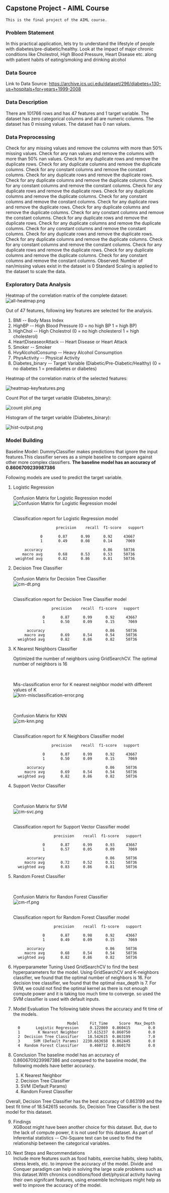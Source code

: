 ## Capstone Project - AIML Course
```
This is the final project of the AIML course.
```
### Problem Statement
In this practical application, lets try to understand the lifestyle of people with diabetes/pre-diabetic/healthy. Look at the impact of major chronic conditions like Cholestrol, High Blood Pressure, Heart Disease etc. along with patient habits of eating/smoking and drinking alcohol

### Data Source
Link to Data Source: https://archive.ics.uci.edu/dataset/296/diabetes+130-us+hospitals+for+years+1999-2008 

### Data Description
There are 101766 rows and has 47 features and 1 target variable. The dataset has zero categorical columns and all are numeric columns. The dataset has 0 missing values. The dataset has 0 nan values.

### Data Preprocessing
Check for any missing values and remove the columns with more than 50% missing values. Check for any nan values and remove the columns with more than 50% nan values. Check for any duplicate rows and remove the duplicate rows. Check for any duplicate columns and remove the duplicate columns. Check for any constant columns and remove the constant columns. Check for any duplicate rows and remove the duplicate rows. Check for any duplicate columns and remove the duplicate columns. Check for any constant columns and remove the constant columns. Check for any duplicate rows and remove the duplicate rows. Check for any duplicate columns and remove the duplicate columns. Check for any constant columns and remove the constant columns. Check for any duplicate rows and remove the duplicate rows. Check for any duplicate columns and remove the duplicate columns. Check for any constant columns and remove the constant columns. Check for any duplicate rows and remove the duplicate rows. Check for any duplicate columns and remove the duplicate columns. Check for any constant columns and remove the constant columns. Check for any duplicate rows and remove the duplicate rows. Check for any duplicate columns and remove the duplicate columns. Check for any constant columns and remove the constant columns. Check for any duplicate rows and remove the duplicate rows. Check for any duplicate columns and remove the duplicate columns. Check for any constant columns and remove the constant columns.
Observed: Number of nan/missing values exist in the dataset is 0
Standard Scaling is applied to the dataset to scale the data.

### Exploratory Data Analysis
Heatmap of the correlation matrix of the complete dataset:
![all-heatmap.png](images%2Fall-heatmap.png)

Out of 47 features, following key features are selected for the analysis.
1. BMI -- Body Mass Index
2. HighBP -- High Blood Pressure (0 = no high BP 1 = high BP)
3. HighChol -- High Cholestrol (0 = no high cholesterol 1 = high cholesterol)
4. HeartDiseaseorAttack -- Heart Disease or Heart Attack
5. Smoker -- Smoker
6. HvyAlcoholConsump -- Heavy Alcohol Consumption
7. PhysActivity -- Physical Activity 
8. Diabetes_binary -- Target Variable (Diabetic/Pre-Diabetic/Healthy) (0 = no diabetes 1 = prediabetes or diabetes)

Heatmap of the correlation matrix of the selected features:

![heatmap-keyfeatures.png](images%2Fheatmap-keyfeatures.png)

Count Plot of the target variable (Diabetes_binary):

![count plot.png](images%2Fcount%20plot.png)

Histogram of the target variable (Diabetes_binary):

![hist-output.png](images%2Fhist-output.png)

### Model Building
Baseline Model: DummyClassifier makes predictions that ignore the input features.This classifier serves as a simple baseline to compare against other more complex classifiers. **The baseline model has an accuracy of 0.8606709239987386**

Following models are used to predict the target variable.
1. Logistic Regression
    <br><br>Confusion Matrix for Logistic Regression model<br>
    ![Confusion Matrix for Logistic Regression model](images%2Fcm-lgr.png)
    
    <br>Classification report for Logistic Regression model
    
                          precision    recall  f1-score   support
        
                   0       0.87      0.99      0.92     43667
                   1       0.49      0.08      0.14      7069
        
            accuracy                           0.86     50736
           macro avg       0.68      0.53      0.53     50736
        weighted avg       0.82      0.86      0.81     50736

2. Decision Tree Classifier
    <br><br>Confusion Matrix for Decision Tree Classifier<br>
    ![cm-dt.png](images%2Fcm-dt.png)
    
    <br>Classification report for Decision Tree Classifier model<br>

                        precision    recall  f1-score   support
         
                    0       0.87      0.99      0.92     43667
                    1       0.50      0.09      0.15      7069
         
             accuracy                           0.86     50736
            macro avg       0.69      0.54      0.54     50736
         weighted avg       0.82      0.86      0.82     50736


3. K Nearest Neighbors Classifier

   Optimized the number of neighbors using GridSearchCV. The optimal number of neighbors is 16

   <br><br>Mis-classification error for K nearest neighbor model with different values of K<br>
   ![knn-misclassification-error.png](images%2Fknn-misclassification-error.png)

   <br><br>Confusion Matrix for KNN<br>
   ![cm-knn.png](images%2Fcm-knn.png)

   <br>Classification report for K Neighbors Classifier model<br>
              
                        precision    recall  f1-score   support
         
                    0       0.87      0.99      0.92     43667
                    1       0.50      0.09      0.15      7069
         
             accuracy                           0.86     50736
            macro avg       0.69      0.54      0.54     50736
         weighted avg       0.82      0.86      0.82     50736





4. Support Vector Classifier

   <br><br>Confusion Matrix for SVM<br>
   ![cm-svc.png](images%2Fcm-svc.png)
   
   <br>Classification report for Support Vector Classifier model<br>

                         precision    recall  f1-score   support
         
                    0       0.87      0.99      0.93     43667
                    1       0.57      0.05      0.09      7069
         
             accuracy                           0.86     50736
            macro avg       0.72      0.52      0.51     50736
         weighted avg       0.83      0.86      0.81     50736

    
                

5. Random Forest Classifier

   <br><br>Confusion Matrix for Randon Forest Classifier<br> 
   ![cm-rf.png](images%2Fcm-rf.png)

    <br>Classification report for Random Forest Classifier model<br>

                         precision    recall  f1-score   support
         
                    0       0.87      0.98      0.92     43667
                    1       0.49      0.09      0.15      7069
         
             accuracy                           0.86     50736
            macro avg       0.68      0.54      0.54     50736
         weighted avg       0.82      0.86      0.82     50736
    

6. Hyperparameter Tuning
   Used GridSearchCV to find the best hyperparameters for the model. Using GridSearchCV and K-neighbors classifier, we found that the optimal number of neighbors is 16. For decision tree classifier, we found that the optimal max_depth is 7. For SVM, we could not find the optimal kernel as there is not enough compute power and it is taking too much time to converge. so used the  SVM classifier is used with default inputs.

7. Model Evaluation
    The following table shows the accuracy and fit time of the models.

                               Model     Fit_Time     Score  Max_Depth
         0       Logistic Regression     0.122869  0.860415        0.0
         1        K Nearest Neighbor    17.615237  0.860750        0.0
         2  Decision Tree Classifier    18.542615  0.863199        7.0
         3      SVM (Default Params)  2230.663658  0.862445        0.0
         4  Random Forest Classifier     0.460712  0.860178        0.0


8. Conclusion
   The baseline model has an accuracy of 0.8606709239987386 and compared to the baseline model, the following models have better accuracy.
    1. K Nearest Neighbor
    2. Decision Tree Classifier
    3. SVM (Default Params)
    4. Random Forest Classifier
   
Overall, Decision Tree Classifier has the best accuracy of 0.863199 and the best fit time of 18.542615 seconds. So, Decision Tree Classifier is the best model for this dataset.

9. Findings <br>
   XGBoost might have been another choice for this dataset. But, due to the lack of compute power, it is not used for this dataset.  As part of Inferential statistics --  Chi-Square test can be used to find the relationship between the categorical variables.

10. Next Steps and Recommendations <br>
   Include more features such as food habits, exercise habits, sleep habits, stress levels, etc. to improve the accuracy of the model. Divide and Conquer paradigm can help in solving the large scale problems such as this dataset.With chronics conditions/food diet/physical activity having their own signifcant features, using ensemble techniques might help as well to improve the accuracy of the model.

```